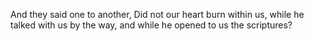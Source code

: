And they said one to another, Did not our heart burn within us, while he talked with us by the way, and while he opened to us the scriptures?
